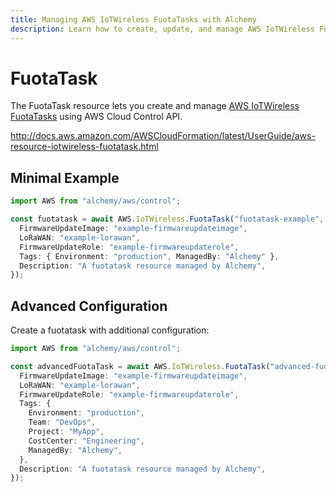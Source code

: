 ```yaml
---
title: Managing AWS IoTWireless FuotaTasks with Alchemy
description: Learn how to create, update, and manage AWS IoTWireless FuotaTasks using Alchemy Cloud Control.
---
```


# FuotaTask

The FuotaTask resource lets you create and manage [AWS IoTWireless FuotaTasks](https://docs.aws.amazon.com/iotwireless/latest/userguide/) using AWS Cloud Control API.

http://docs.aws.amazon.com/AWSCloudFormation/latest/UserGuide/aws-resource-iotwireless-fuotatask.html

## Minimal Example

```ts
import AWS from "alchemy/aws/control";

const fuotatask = await AWS.IoTWireless.FuotaTask("fuotatask-example", {
  FirmwareUpdateImage: "example-firmwareupdateimage",
  LoRaWAN: "example-lorawan",
  FirmwareUpdateRole: "example-firmwareupdaterole",
  Tags: { Environment: "production", ManagedBy: "Alchemy" },
  Description: "A fuotatask resource managed by Alchemy",
});
```

## Advanced Configuration

Create a fuotatask with additional configuration:

```ts
import AWS from "alchemy/aws/control";

const advancedFuotaTask = await AWS.IoTWireless.FuotaTask("advanced-fuotatask", {
  FirmwareUpdateImage: "example-firmwareupdateimage",
  LoRaWAN: "example-lorawan",
  FirmwareUpdateRole: "example-firmwareupdaterole",
  Tags: {
    Environment: "production",
    Team: "DevOps",
    Project: "MyApp",
    CostCenter: "Engineering",
    ManagedBy: "Alchemy",
  },
  Description: "A fuotatask resource managed by Alchemy",
});
```

